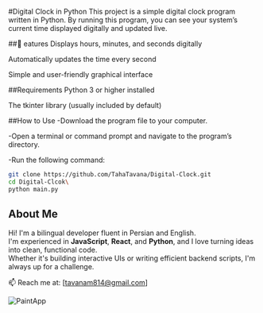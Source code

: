 
#Digital Clock in Python
This project is a simple digital clock program written in Python. By running this program, you can see your system’s current time displayed digitally and updated live.

##🚀 eatures
Displays hours, minutes, and seconds digitally

Automatically updates the time every second

Simple and user-friendly graphical interface

##Requirements
Python 3 or higher installed

The tkinter library (usually included by default)

##How to Use
-Download the program file to your computer.

-Open a terminal or command prompt and navigate to the program’s directory.

-Run the following command:
```bash
git clone https://github.com/TahaTavana/Digital-Clock.git
cd Digital-Clcok\
python main.py
```
## About Me

Hi! I'm a bilingual developer fluent in Persian and English.  
I'm experienced in **JavaScript**, **React**, and **Python**, and I love turning ideas into clean, functional code.  
Whether it's building interactive UIs or writing efficient backend scripts, I'm always up for a challenge.

📫 Reach me at: [tavanam814@gmail.com]

![PaintApp](https://github.com/user-attachments/assets/6e30a379-f597-49d5-b7a1-3774d8de007b)
